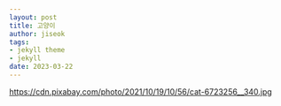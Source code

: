 ```yaml
---
layout: post
title: 고양이
author: jiseok
tags:
- jekyll theme
- jekyll
date: 2023-03-22
---
```

https://cdn.pixabay.com/photo/2021/10/19/10/56/cat-6723256__340.jpg
